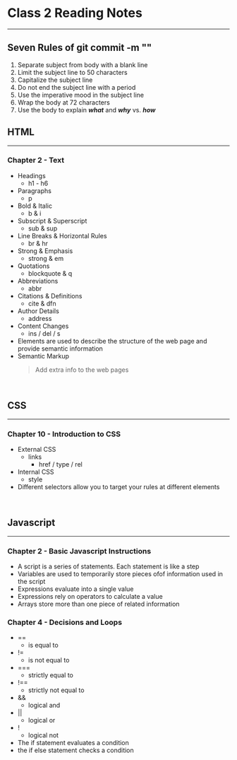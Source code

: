 # Class 2 Reading Notes
<hr>

## Seven Rules of git commit -m ""
1. Separate subject from body with a blank line
2. Limit the subject line to 50 characters
3. Capitalize the subject line
4. Do not end the subject line with a period
5. Use the imperative mood in the subject line
6. Wrap the body at 72 characters
7. Use the body to explain ***what*** and ***why*** vs. ***how***

## HTML
<hr>

### Chapter 2 - Text
- Headings
  + h1 - h6
- Paragraphs
  + p
- Bold & Italic
  + b & i
- Subscript & Superscript
  + sub & sup
- Line Breaks & Horizontal Rules
  + br & hr
- Strong & Emphasis
  + strong & em
- Quotations
  + blockquote & q
- Abbreviations
  + abbr
- Citations & Definitions
  + cite & dfn
- Author Details
  + address
- Content Changes
  + ins / del / s
- Elements are used to describe the structure of the web page and provide semantic information
- Semantic Markup
  > Add extra info to the web pages
<br>

## CSS
<hr>

### Chapter 10 - Introduction to CSS
- External CSS
  + links
    * href / type / rel
- Internal CSS
  + style
- Different selectors allow you to target your rules at different elements
<br>

## Javascript
<hr>

### Chapter 2 - Basic Javascript Instructions
- A script is a series of statements. Each statement is like a step
- Variables are used to temporarily store pieces ofof information used in the script
- Expressions evaluate into a single value
- Expressions rely on operators to calculate a value
- Arrays store more than one piece of related information
### Chapter 4 - Decisions and Loops
- == 
  + is equal to
- !=
  + is not equal to
- ===
  + strictly equal to
- !==
  + strictly not equal to
- &&
  + logical and
- ||
  + logical or
- !
  + logical not
- The if statement evaluates a condition
- the if else statement checks a condition